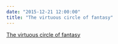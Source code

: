 ```yaml
---
date: "2015-12-21 12:00:00"
title: "The virtuous circle of fantasy"
---
```


[The virtuous circle of fantasy](/lemire/blog/2015/12-21-the-virtuous-circle-of-fantasy)

